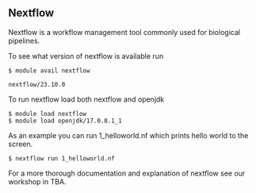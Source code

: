 ## Nextflow

Nextflow is a workflow management tool commonly used for biological pipelines. 

To see what version of nextflow is available run
~~~
$ module avail nextflow

nextflow/23.10.0
~~~
To run nextflow load both nextflow and openjdk
~~~
$ module load nextflow
$ module load openjdk/17.0.8.1_1
~~~

As an example you can run 1_helloworld.nf which prints hello world to the screen.
~~~
$ nextflow run 1_helloworld.nf
~~~

For a more thorough documentation and explanation of nextflow see our workshop in TBA.
